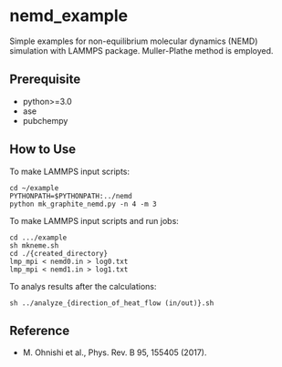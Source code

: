# nemd_example

Simple examples for non-equilibrium molecular dynamics (NEMD) simulation with LAMMPS package.
Muller-Plathe method is employed.

## Prerequisite

* python>=3.0
* ase
* pubchempy

## How to Use

To make LAMMPS input scripts:

``` discriptions
cd ~/example
PYTHONPATH=$PYTHONPATH:../nemd
python mk_graphite_nemd.py -n 4 -m 3
```

To make LAMMPS input scripts and run jobs:

``` simple way
cd .../example
sh mkneme.sh
cd ./{created_directory}
lmp_mpi < nemd0.in > log0.txt
lmp_mpi < nemd1.in > log1.txt
```

To analys results after the calculations:

```
sh ../analyze_{direction_of_heat_flow (in/out)}.sh
```

<!--
# Manual (test)
* https://masato1122.github.io/nemd_example/
-->

## Reference

* M. Ohnishi et al., Phys. Rev. B 95, 155405 (2017).

